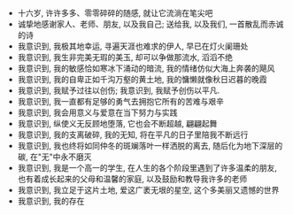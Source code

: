 - 十六岁, 许许多多、零零碎碎的随感, 就让它流淌在笔尖吧
- 诚挚地感谢家人、老师、朋友, 以及我自己; 送给我, 以及我们, 一首散乱而赤诚的诗
- 我意识到, 我极其地幸运, 寻遍天涯也难求的伊人, 早已在灯火阑珊处
- 我意识到, 我生非完美无瑕的美玉, 却可以争做那流水, 滔滔不绝
- 我意识到, 我的敏感恰如寒冰下涌动的暗流, 我的情绪仿似大海上奔袭的飓风
- 我意识到, 我的自卑正如千沟万壑的黄土地, 我的慵懒就像秋日迟暮的晚霞
- 我意识到, 我赋予过往以创伤; 我意识到, 我赋予创伤以平凡.
- 我意识到, 我一直都有足够的勇气去拥抱它所有的苦难与艰辛
- 我意识到, 我会用意义与爱意在当下努力与实践
- 我意识到, 纵使义无反顾地堕落, 它也会不断超越, 翩翩起舞
- 我意识到, 我的支离破碎, 我的无知, 将在平凡的日子里陪我不断远行
- 我意识到, 我也终将如同仲冬的斑斓落叶一样洒脱的离去, 随后化为地下深层的碳, 在"无"中永不磨灭
- 我意识到, 我是一个高一的学生, 在人生的各个阶段里遇到了许多温柔的朋友, 也有着成长起来的父母和温馨的家庭, 以及鼓励和教导我许多的老师
- 我意识到, 我立足于这片土地, 爱这广袤无垠的星空, 这个多美丽又遗憾的世界
- 我意识到, 我的存在